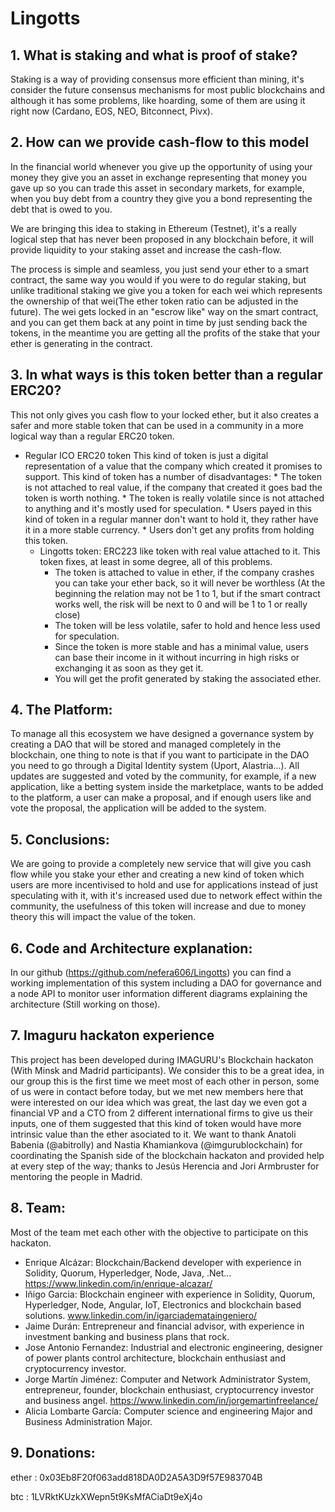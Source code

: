 # Lingotts

## 1. What is staking and what is proof of stake?

Staking is a way of providing consensus more efficient than mining, it's consider the future consensus mechanisms for most public blockchains and although it has some problems, like hoarding, some of them are using it right now (Cardano, EOS, NEO, Bitconnect, Pivx).
## 2. How can we provide cash-flow to this model

In the financial world whenever you give up the opportunity of using your money they give you an asset in exchange representing that money you gave up so you can trade this asset in secondary markets, for example, when you buy debt from a country they give you a bond representing the debt that is owed to you.

We are bringing this idea to staking in Ethereum (Testnet), it's a really logical step that has never been proposed in any blockchain before, it will provide liquidity to your staking asset and increase the cash-flow.

The process is simple and seamless, you just send your ether to a smart contract, the same way you would if you were to do regular staking, but unlike traditional staking we give you a token for each wei which represents the ownership of that wei(The ether token ratio can be adjusted in the future). The wei gets locked in an "escrow like" way on the smart contract, and you can get them back at any point in time by just sending back the tokens, in the meantime you are getting all the profits of the stake that your ether is generating in the contract.
## 3. In what ways is this token better than a regular ERC20?

This not only gives you cash flow to your locked ether, but it also creates a safer and more stable token that can be used in a community in a more logical way than a regular ERC20 token.

* Regular ICO ERC20 token This kind of token is just a digital representation of a value that the company which created it promises to support.
    This kind of token has a number of disadvantages:
         * The token is not attached to real value, if the company that created it goes bad the token is worth nothing.
         * The token is really volatile since is not attached to anything and it's mostly used for speculation.
         * Users payed in this kind of token in a regular manner don't want to hold it, they rather have it in a more stable currency.
         * Users don't get any profits from holding this token.
    * Lingotts token: ERC223 like token with real value attached to it.
This token fixes, at least in some degree, all of this problems.
         * The token is attached to value in ether, if the company crashes you can take your ether back, so it will never be worthless (At the beginning the relation may not be 1 to 1, but if the smart contract works well, the risk will be next to 0 and will be 1 to 1 or really close)
         * The token will be less volatile, safer to hold and hence less used for speculation.
         * Since the token is more stable and has a minimal value, users can base their income in it without incurring in high risks or exchanging it as soon as they get it.
         * You will get the profit generated by staking the associated ether.

## 4. The Platform:

To manage all this ecosystem we have designed a governance system by creating a DAO that will be stored and managed completely in the blockchain, one thing to note is that if you want to participate in the DAO you need to go through a Digital Identity system (Uport, Alastria...). All updates are suggested and voted by the community, for example, if a new application, like a betting system inside the marketplace, wants to be added to the platform, a user can make a proposal, and if enough users like and vote the proposal, the application will be added to the system.
## 5. Conclusions:

We are going to provide a completely new service that will give you cash flow while you stake your ether and creating a new kind of token which users are more incentivised to hold and use for applications instead of just speculating with it, with it's increased used due to network effect within the community, the usefulness of this token will increase and due to money theory this will impact the value of the token. 


## 6. Code and Architecture explanation:

In our github (https://github.com/nefera606/Lingotts) you can find a working implementation of this system including a DAO for governance and a node API to monitor user information different diagrams explaining the architecture (Still working on those).


## 7. Imaguru hackaton experience

This project has been developed during IMAGURU's Blockchain hackaton (With Minsk and Madrid participants).
We consider this to be a great idea, in our group this is the first time we meet most of each other in person, some of us were in contact before today, but we met new members here that were interested on our idea which was great, the last day we even got a financial VP and a CTO from 2 different international firms to give us their inputs, one of them suggested that this kind of token would have more intrinsic value than the ether asociated to it.
We want to thank Anatoli Babenia (@abitrolly) and Nastia Khamiankova (@imgurublockchain) for coordinating the Spanish side of the blockchain hackaton and provided help at every step of the way; thanks to Jesús Herencia and Jori Armbruster for mentoring the people in Madrid.


## 8. Team:

Most of the team met each other with the objective to participate on this hackaton.

* Enrique Alcázar: Blockchain/Backend developer with experience in Solidity, Quorum, Hyperledger, Node, Java, .Net... https://www.linkedin.com/in/enrique-alcazar/
* Iñigo Garcia: Blockchain engineer with experience in Solidity, Quorum, Hyperledger, Node, Angular, IoT, Electronics and blockchain based solutions. www.linkedin.com/in/igarciademataingeniero/
* Jaime Durán: Entrepreneur and financial advisor, with experience in investment banking and business plans that rock.
* Jose Antonio Fernandez: Industrial and electronic engineering, designer  of power plants control architecture, blockchain enthusiast and cryptocurrency investor.
* Jorge Martín Jiménez:  Computer and Network Administrator System, entrepreneur, founder, blockchain enthusiast, cryptocurrency investor and business angel.  https://www.linkedin.com/in/jorgemartinfreelance/ 
* Alicia Lombarte García: Computer science and engineering Major and Business Administration Major. 

## 9. Donations:

ether : 0x03Eb8F20f063add818DA0D2A5A3D9f57E983704B

btc : 1LVRktKUzkXWepn5t9KsMfACiaDt9eXj4o
